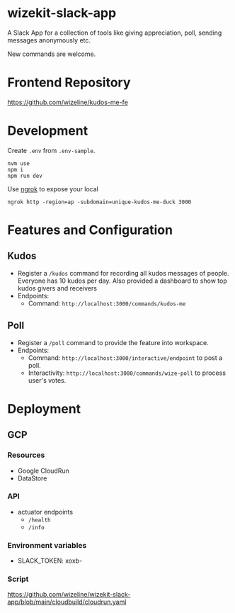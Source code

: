 # wizekit-slack-app

A Slack App for a collection of tools like giving appreciation, poll, sending messages anonymously etc.

New commands are welcome.

# Frontend Repository

https://github.com/wizeline/kudos-me-fe

# Development

Create `.env` from `.env-sample`.

```
nvm use
npm i
npm run dev
```

Use [ngrok](https://ngrok.com/) to expose your local

```
ngrok http -region=ap -subdomain=unique-kudos-me-duck 3000
```

# Features and Configuration

## Kudos
- Register a `/kudos` command for recording all kudos messages of people. Everyone has 10 kudos per day. Also provided a dashboard to show top kudos givers and receivers
- Endpoints:
	-  Command: `http://localhost:3000/commands/kudos-me`

## Poll
- Register a `/poll` command to provide the feature into workspace.
- Endpoints:
	- Command: `http://localhost:3000/interactive/endpoint` to post a poll.
	- Interactivity: `http://localhost:3000/commands/wize-poll` to process user's votes.


# Deployment
## GCP

### Resources
- Google CloudRun
- DataStore


### API

- actuator endpoints
  - `/health`
  - `/info`

### Environment variables
- SLACK_TOKEN: xoxb-

### Script

https://github.com/wizeline/wizekit-slack-app/blob/main/cloudbuild/cloudrun.yaml
